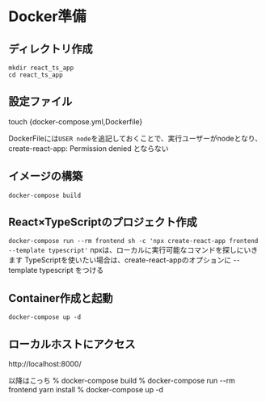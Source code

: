 # Docker準備
## ディレクトリ作成
```
mkdir react_ts_app
cd react_ts_app
```
## 設定ファイル
touch {docker-compose.yml,Dockerfile}

DockerFileには`USER node`を追記しておくことで、実行ユーザーがnodeとなり、create-react-app: Permission denied
とならない

## イメージの構築
`docker-compose build`


## React×TypeScriptのプロジェクト作成
`docker-compose run --rm frontend sh -c 'npx create-react-app frontend --template typescript'`
npxは、ローカルに実行可能なコマンドを探しにいきます
TypeScriptを使いたい場合は、create-react-appのオプションに --template typescript をつける


## Container作成と起動
`docker-compose up -d`

## ローカルホストにアクセス
http://localhost:8000/



以降はこっち
% docker-compose build
% docker-compose run --rm frontend yarn install
% docker-compose up -d